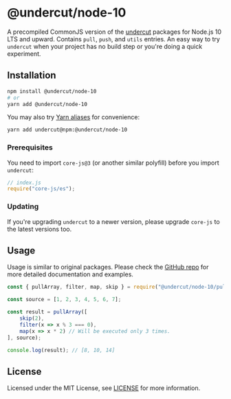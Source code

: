 # @undercut/node-10

A precompiled CommonJS version of the [undercut](https://github.com/the-spyke/undercut) packages for Node.js 10 LTS and upward. Contains `pull`, `push`, and `utils` entries. An easy way to try `undercut` when your project has no build step or you're doing a quick experiment.

## Installation

```sh
npm install @undercut/node-10
# or
yarn add @undercut/node-10
```

You may also try [Yarn aliases](https://yarnpkg.com/en/docs/cli/add#toc-yarn-add-alias) for convenience:

```sh
yarn add undercut@npm:@undercut/node-10
```

### Prerequisites

You need to import `core-js@3` (or another similar polyfill) before you import `undercut`:

```js
// index.js
require("core-js/es");
```

### Updating

If you're upgrading `undercut` to a newer version, please upgrade `core-js` to the latest versions too.

## Usage

Usage is similar to original packages. Please check the [GitHub repo](https://github.com/the-spyke/undercut) for more detailed documentation and examples.

```js
const { pullArray, filter, map, skip } = require("@undercut/node-10/pull");

const source = [1, 2, 3, 4, 5, 6, 7];

const result = pullArray([
    skip(2),
    filter(x => x % 3 === 0),
    map(x => x * 2) // Will be executed only 3 times.
], source);

console.log(result); // [8, 10, 14]
```

## License

Licensed under the MIT License, see [LICENSE](LICENSE) for more information.
